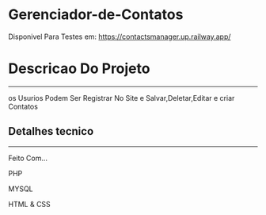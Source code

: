 # Gerenciador-de-Contatos
Disponivel Para Testes em: https://contactsmanager.up.railway.app/
<h1> Descricao Do Projeto </h1>
<hr>
<p> os Usurios Podem Ser Registrar No Site e Salvar,Deletar,Editar e criar Contatos</p>

<h2>Detalhes tecnico</h2>
<hr>
<p> Feito Com...</p>
<p>PHP</p>
<p>MYSQL</p>
<p>HTML & CSS</p>
